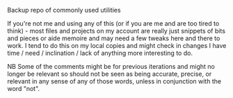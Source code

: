 Backup repo of commonly used utilities

If you're not me and using any of this (or if you are me and are too tired to think) - most files and projects on my account are really just snippets of bits and pieces or aide memoire and may need a few tweaks here and there to work. I tend to do this on my local copies and might check in changes I have time / need / inclination / lack of anything more interesting to do.

NB Some of the comments might be for previous iterations and might no longer be relevant so should not be seen as being accurate, precise, or relevant in any sense of any of those words, unless in conjunction with the word "not".


